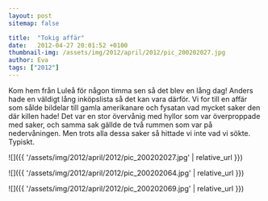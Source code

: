 ```yaml
---
layout: post
sitemap: false

title:  "Tokig affär"
date:   2012-04-27 20:01:52 +0100
thumbnail-img: /assets/img/2012/april/2012/pic_200202027.jpg
author: Eva
tags: ["2012"]
---
```


Kom hem från Luleå för någon timma sen så det blev en lång dag! Anders hade en väldigt lång inköpslista så det kan vara därför. Vi for till en affär som sålde bildelar till gamla amerikanare och fysatan vad mycket saker den där killen hade! Det var en stor övervånig med hyllor som var överproppade med saker, och samma sak gällde de två rummen som var på nedervåningen. Men trots alla dessa saker så hittade vi inte vad vi sökte. Typiskt.

![]({{ '/assets/img/2012/april/2012/pic_200202027.jpg'  | relative_url }})

![]({{ '/assets/img/2012/april/2012/pic_200202064.jpg'  | relative_url }})

![]({{ '/assets/img/2012/april/2012/pic_200202069.jpg'  | relative_url }})

